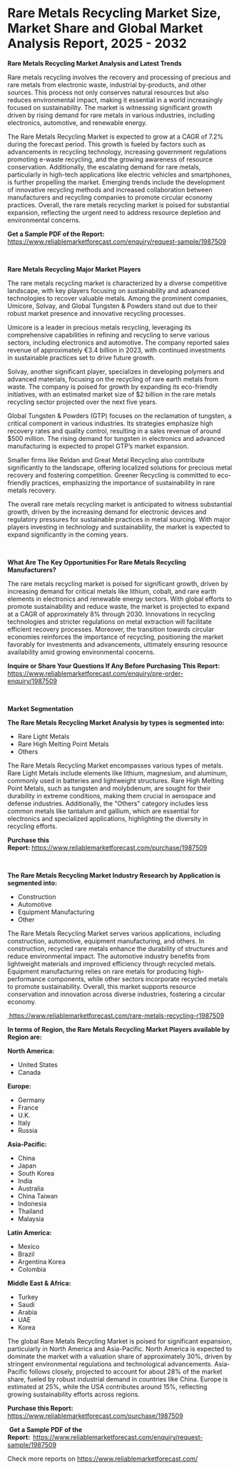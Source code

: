 <p><h1>Rare Metals Recycling Market Size, Market Share and Global Market Analysis Report, 2025 - 2032</h1></p><p><strong>Rare Metals Recycling Market Analysis and Latest Trends</strong></p>
<p><p>Rare metals recycling involves the recovery and processing of precious and rare metals from electronic waste, industrial by-products, and other sources. This process not only conserves natural resources but also reduces environmental impact, making it essential in a world increasingly focused on sustainability. The market is witnessing significant growth driven by rising demand for rare metals in various industries, including electronics, automotive, and renewable energy.</p><p>The Rare Metals Recycling Market is expected to grow at a CAGR of 7.2% during the forecast period. This growth is fueled by factors such as advancements in recycling technology, increasing government regulations promoting e-waste recycling, and the growing awareness of resource conservation. Additionally, the escalating demand for rare metals, particularly in high-tech applications like electric vehicles and smartphones, is further propelling the market. Emerging trends include the development of innovative recycling methods and increased collaboration between manufacturers and recycling companies to promote circular economy practices. Overall, the rare metals recycling market is poised for substantial expansion, reflecting the urgent need to address resource depletion and environmental concerns.</p></p>
<p><strong>Get a Sample PDF of the Report:&nbsp;</strong> <a href="https://www.reliablemarketforecast.com/enquiry/request-sample/1987509?utm_campaign=1134&utm_medium=2&utm_source=Github&utm_content=ia&utm_term=30012025&utm_id=rare-metals-recycling">https://www.reliablemarketforecast.com/enquiry/request-sample/1987509</a></p>
<p>&nbsp;</p>
<p><strong>Rare Metals Recycling Major Market Players</strong></p>
<p><p>The rare metals recycling market is characterized by a diverse competitive landscape, with key players focusing on sustainability and advanced technologies to recover valuable metals. Among the prominent companies, Umicore, Solvay, and Global Tungsten & Powders stand out due to their robust market presence and innovative recycling processes.</p><p>Umicore is a leader in precious metals recycling, leveraging its comprehensive capabilities in refining and recycling to serve various sectors, including electronics and automotive. The company reported sales revenue of approximately €3.4 billion in 2023, with continued investments in sustainable practices set to drive future growth.</p><p>Solvay, another significant player, specializes in developing polymers and advanced materials, focusing on the recycling of rare earth metals from waste. The company is poised for growth by expanding its eco-friendly initiatives, with an estimated market size of $2 billion in the rare metals recycling sector projected over the next five years.</p><p>Global Tungsten & Powders (GTP) focuses on the reclamation of tungsten, a critical component in various industries. Its strategies emphasize high recovery rates and quality control, resulting in a sales revenue of around $500 million. The rising demand for tungsten in electronics and advanced manufacturing is expected to propel GTP’s market expansion.</p><p>Smaller firms like Reldan and Great Metal Recycling also contribute significantly to the landscape, offering localized solutions for precious metal recovery and fostering competition. Greener Recycling is committed to eco-friendly practices, emphasizing the importance of sustainability in rare metals recovery.</p><p>The overall rare metals recycling market is anticipated to witness substantial growth, driven by the increasing demand for electronic devices and regulatory pressures for sustainable practices in metal sourcing. With major players investing in technology and sustainability, the market is expected to expand significantly in the coming years.</p></p>
<p>&nbsp;</p>
<p><strong>What Are The Key Opportunities For Rare Metals Recycling Manufacturers?</strong></p>
<p><p>The rare metals recycling market is poised for significant growth, driven by increasing demand for critical metals like lithium, cobalt, and rare earth elements in electronics and renewable energy sectors. With global efforts to promote sustainability and reduce waste, the market is projected to expand at a CAGR of approximately 8% through 2030. Innovations in recycling technologies and stricter regulations on metal extraction will facilitate efficient recovery processes. Moreover, the transition towards circular economies reinforces the importance of recycling, positioning the market favorably for investments and advancements, ultimately ensuring resource availability amid growing environmental concerns.</p></p>
<p><strong>Inquire or Share Your Questions If Any Before Purchasing This Report:</strong> <a href="https://www.reliablemarketforecast.com/enquiry/pre-order-enquiry/1987509?utm_campaign=1134&utm_medium=2&utm_source=Github&utm_content=ia&utm_term=30012025&utm_id=rare-metals-recycling">https://www.reliablemarketforecast.com/enquiry/pre-order-enquiry/1987509</a></p>
<p>&nbsp;</p>
<p><strong>Market Segmentation</strong></p>
<p><strong>The Rare Metals Recycling Market Analysis by types is segmented into:</strong></p>
<p><ul><li>Rare Light Metals</li><li>Rare High Melting Point Metals</li><li>Others</li></ul></p>
<p><p>The Rare Metals Recycling Market encompasses various types of metals. Rare Light Metals include elements like lithium, magnesium, and aluminum, commonly used in batteries and lightweight structures. Rare High Melting Point Metals, such as tungsten and molybdenum, are sought for their durability in extreme conditions, making them crucial in aerospace and defense industries. Additionally, the "Others" category includes less common metals like tantalum and gallium, which are essential for electronics and specialized applications, highlighting the diversity in recycling efforts.</p></p>
<p><strong>Purchase this Report:&nbsp;</strong><a href="https://www.reliablemarketforecast.com/purchase/1987509?utm_campaign=1134&utm_medium=2&utm_source=Github&utm_content=ia&utm_term=30012025&utm_id=rare-metals-recycling">https://www.reliablemarketforecast.com/purchase/1987509</a></p>
<p>&nbsp;</p>
<p><strong>The Rare Metals Recycling Market Industry Research by Application is segmented into:</strong></p>
<p><ul><li>Construction</li><li>Automotive</li><li>Equipment Manufacturing</li><li>Other</li></ul></p>
<p><p>The Rare Metals Recycling Market serves various applications, including construction, automotive, equipment manufacturing, and others. In construction, recycled rare metals enhance the durability of structures and reduce environmental impact. The automotive industry benefits from lightweight materials and improved efficiency through recycled metals. Equipment manufacturing relies on rare metals for producing high-performance components, while other sectors incorporate recycled metals to promote sustainability. Overall, this market supports resource conservation and innovation across diverse industries, fostering a circular economy.</p></p>
<p><a href="https://www.reliablemarketforecast.com/rare-metals-recycling-r1987509?utm_campaign=1134&utm_medium=2&utm_source=Github&utm_content=ia&utm_term=30012025&utm_id=rare-metals-recycling">&nbsp;https://www.reliablemarketforecast.com/rare-metals-recycling-r1987509</a></p>
<p><strong>In terms of Region, the Rare Metals Recycling Market Players available by Region are:</strong></p>
<p>
    <p> <strong> North America: </strong>
        <ul>
            <li>United States</li>
            <li>Canada</li>
        </ul>
        </p> 
    <p> <strong> Europe: </strong>
        <ul>
            <li>Germany</li>
            <li>France</li>
            <li>U.K.</li>
            <li>Italy</li>
            <li>Russia</li>
        </ul>
        </p> 
    <p> <strong> Asia-Pacific: </strong>
        <ul>
            <li>China</li>
            <li>Japan</li>
            <li>South Korea</li>
            <li>India</li>
            <li>Australia</li>
            <li>China Taiwan</li>
            <li>Indonesia</li>
            <li>Thailand</li>
            <li>Malaysia</li>
        </ul>
        </p> 
    <p> <strong> Latin America: </strong>
        <ul>
            <li>Mexico</li>
            <li>Brazil</li>
            <li>Argentina Korea</li>
            <li>Colombia</li>
        </ul>
        </p> 
    <p> <strong> Middle East & Africa: </strong>
        <ul>
            <li>Turkey</li>
            <li>Saudi</li>
            <li>Arabia</li>
            <li>UAE</li>
            <li>Korea</li>
        </ul>
    </p>
    </p>
<p><p>The global Rare Metals Recycling Market is poised for significant expansion, particularly in North America and Asia-Pacific. North America is expected to dominate the market with a valuation share of approximately 30%, driven by stringent environmental regulations and technological advancements. Asia-Pacific follows closely, projected to account for about 28% of the market share, fueled by robust industrial demand in countries like China. Europe is estimated at 25%, while the USA contributes around 15%, reflecting growing sustainability efforts across regions.</p></p>
<p><strong>Purchase this Report: </strong><a href="https://www.reliablemarketforecast.com/purchase/1987509?utm_campaign=1134&utm_medium=2&utm_source=Github&utm_content=ia&utm_term=30012025&utm_id=rare-metals-recycling">https://www.reliablemarketforecast.com/purchase/1987509</a></p>
<p>&nbsp;<strong>Get a Sample PDF of the Report:&nbsp;&nbsp;</strong><a href="https://www.reliablemarketforecast.com/enquiry/request-sample/1987509?utm_campaign=1134&utm_medium=2&utm_source=Github&utm_content=ia&utm_term=30012025&utm_id=rare-metals-recycling">https://www.reliablemarketforecast.com/enquiry/request-sample/1987509</a></p>
<p><strong></strong></p>
<p>Check more reports on <a href="https://www.reliablemarketforecast.com/?utm_campaign=1134&utm_medium=2&utm_source=Github&utm_content=ia&utm_term=30012025&utm_id=rare-metals-recycling">https://www.reliablemarketforecast.com/</a></p>